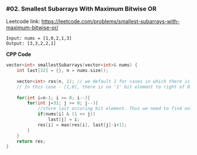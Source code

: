### #02. Smallest Subarrays With Maximum Bitwise OR

Leetcode link: https://leetcode.com/problems/smallest-subarrays-with-maximum-bitwise-or/

```
Input: nums = [1,0,2,1,3]
Output: [3,3,2,2,1]
```

**CPP Code**
```cpp
vector<int> smallestSubarrays(vector<int>& nums) {
    int last[32] = {}, n = nums.size();
    
    vector<int> res(n, 1); // we default 1 for cases in which there is no '1' bit to right
    // In this case - [1,0], there is no '1' bit element to right of 0.
    
    for(int i=n-1; i >= 0; i--){
        for(int j=31; j >= 0; j--){
            //store last occuring bit element. Thus we need to find only max dist.
            if(nums[i] & (1 << j))
                last[j] = i;
            res[i] = max(res[i], last[j]-i+1);
        }
    }
    return res;
}
```
